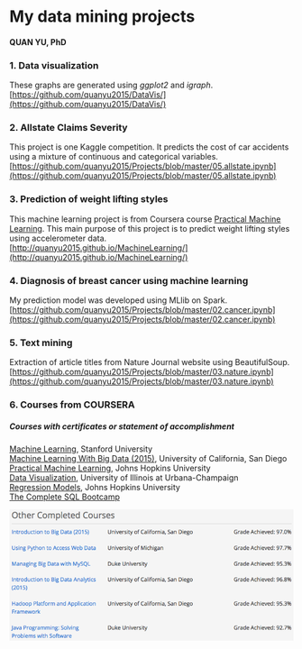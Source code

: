 # My data mining projects
####  QUAN YU, PhD

### 1. Data visualization   
These graphs are generated using _ggplot2_ and _igraph_.  
[https://github.com/quanyu2015/DataVis/](https://github.com/quanyu2015/DataVis/)

### 2. Allstate Claims Severity 
This project is one Kaggle competition. It predicts the cost of car accidents using a mixture of continuous and categorical variables.   
[https://github.com/quanyu2015/Projects/blob/master/05.allstate.ipynb](https://github.com/quanyu2015/Projects/blob/master/05.allstate.ipynb)

### 3. Prediction of weight lifting styles
This machine learning project is from Coursera course [Practical Machine Learning](https://www.coursera.org/learn/practical-machine-learning). This main purpose of this project is to predict weight lifting styles using accelerometer data.    
[http://quanyu2015.github.io/MachineLearning/](http://quanyu2015.github.io/MachineLearning/)

### 4. Diagnosis of breast cancer using machine learning
My prediction model was developed using MLlib on Spark.         
[https://github.com/quanyu2015/Projects/blob/master/02.cancer.ipynb](https://github.com/quanyu2015/Projects/blob/master/02.cancer.ipynb)

### 5. Text mining
Extraction of article titles from Nature Journal website using BeautifulSoup.  
[https://github.com/quanyu2015/Projects/blob/master/03.nature.ipynb](https://github.com/quanyu2015/Projects/blob/master/03.nature.ipynb)

### 6. Courses from COURSERA
##### Courses with certificates or statement of accomplishment

[Machine Learning](https://www.coursera.org/account/accomplishments/records/7G7FKX5VZTAW), Stanford University    
[Machine Learning With Big Data (2015)](https://www.coursera.org/account/accomplishments/records/A6CPJEFVWBAD), University of California, San Diego   
[Practical Machine Learning](https://www.coursera.org/account/accomplishments/records/cLCbN4a74LcbM2Sg), Johns Hopkins University   
[Data Visualization](https://www.coursera.org/account/accomplishments/records/3Ps4LewAvNcwvfRG), University of Illinois at Urbana-Champaign    
[Regression Models](https://www.coursera.org/maestro/api/certificate/get_certificate?course_id=973533), Johns Hopkins University   
[The Complete SQL Bootcamp](https://www.udemy.com/certificate/UC-EJVK7I5Q/)

<img src="/data/others.png" width = "600">

